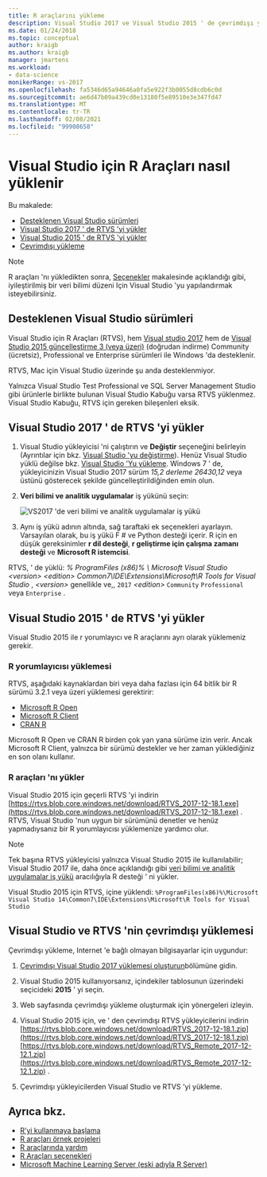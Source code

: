 ```yaml
---
title: R araçlarını yükleme
description: Visual Studio 2017 ve Visual Studio 2015 ' de çevrimdışı yüklemeler dahil olmak üzere R araçları 'nı yükleme.
ms.date: 01/24/2018
ms.topic: conceptual
author: kraigb
ms.author: kraigb
manager: jmartens
ms.workload:
- data-science
monikerRange: vs-2017
ms.openlocfilehash: fa5346d65a94646a0fa5e922f3b0055d8cdb6c0d
ms.sourcegitcommit: ae6d47b09a439cd0e13180f5e89510e3e347fd47
ms.translationtype: MT
ms.contentlocale: tr-TR
ms.lasthandoff: 02/08/2021
ms.locfileid: "99908658"
---
```

# <a name="how-to-install-r-tools-for-visual-studio"></a>Visual Studio için R Araçları nasıl yüklenir

Bu makalede:

- [Desteklenen Visual Studio sürümleri](#supported-versions-of-visual-studio)
- [Visual Studio 2017 ' de RTVS 'yi yükler](#install-rtvs-in-visual-studio-2017)
- [Visual Studio 2015 ' de RTVS 'yi yükler](#install-rtvs-in-visual-studio-2015)
- [Çevrimdışı yükleme](#offline-installation-of-visual-studio-and-rtvs)

> [!Note]
> R araçları 'nı yükledikten sonra, [Seçenekler](options-for-r-tools-in-visual-studio.md) makalesinde açıklandığı gibi, iyileştirilmiş bir veri bilimi düzeni Için Visual Studio 'yu yapılandırmak isteyebilirsiniz.

## <a name="supported-versions-of-visual-studio"></a>Desteklenen Visual Studio sürümleri

Visual Studio için R Araçları (RTVS), hem [Visual studio 2017](https://visualstudio.microsoft.com/vs/older-downloads/?utm_medium=microsoft&utm_source=docs.microsoft.com&utm_campaign=vs+2017+download) hem de [Visual Studio 2015 güncelleştirme 3 (veya üzeri)](http://htmlpreview.github.io/?https://github.com/lixzhang/R-MRO-MRS/blob/master/Introduction_to_MRO_and_MRS.html) (doğrudan indirme) Community (ücretsiz), Professional ve Enterprise sürümleri ile Windows 'da desteklenir.

RTVS, Mac için Visual Studio üzerinde şu anda desteklenmiyor.

Yalnızca Visual Studio Test Professional ve SQL Server Management Studio gibi ürünlerle birlikte bulunan Visual Studio Kabuğu varsa RTVS yüklenmez. Visual Studio Kabuğu, RTVS için gereken bileşenleri eksik.

## <a name="install-rtvs-in-visual-studio-2017"></a>Visual Studio 2017 ' de RTVS 'yi yükler

1. Visual Studio yükleyicisi 'ni çalıştırın ve **Değiştir** seçeneğini belirleyin (Ayrıntılar için bkz. [Visual Studio 'yu değiştirme](../install/modify-visual-studio.md)). Henüz Visual Studio yüklü değilse bkz. [Visual Studio 'Yu yükleme](../install/install-visual-studio.md). Windows 7 ' de, yükleyicinizin Visual Studio 2017 sürüm *15,2 derleme 26430,12* veya üstünü gösterecek şekilde güncelleştirildiğinden emin olun.

1. **Veri bilimi ve analitik uygulamalar** iş yükünü seçin:

    ![VS2017 'de veri bilimi ve analitik uygulamalar iş yükü](media/installation-data-science-workload.png)

1. Aynı iş yükü adının altında, sağ taraftaki ek seçenekleri ayarlayın. Varsayılan olarak, bu iş yükü F # ve Python desteği içerir. R için en düşük gereksinimler **r dil desteği**, **r geliştirme için çalışma zamanı desteği** ve **Microsoft R istemcisi**.

RTVS, ' de yüklü: *% ProgramFiles (x86)% \ Microsoft Visual Studio \<version> \<edition> Common7\IDE\Extensions\Microsoft\R Tools for Visual Studio* , *\<version>* genellikle ve,, `2017` *\<edition>* `Community` `Professional` veya `Enterprise` .

## <a name="install-rtvs-in-visual-studio-2015"></a>Visual Studio 2015 ' de RTVS 'yi yükler

Visual Studio 2015 ile r yorumlayıcı ve R araçlarını ayrı olarak yüklemeniz gerekir.

### <a name="install-an-r-interpreter"></a>R yorumlayıcısı yüklemesi

RTVS, aşağıdaki kaynaklardan biri veya daha fazlası için 64 bitlik bir R sürümü 3.2.1 veya üzeri yüklemesi gerektirir:

- [Microsoft R Open](https://mran.microsoft.com/download/)
- [Microsoft R Client](/machine-learning-server/r-client/what-is-microsoft-r-client)
- [CRAN R](https://cran.r-project.org/bin/windows/base/)

Microsoft R Open ve CRAN R birden çok yan yana sürüme izin verir. Ancak Microsoft R Client, yalnızca bir sürümü destekler ve her zaman yüklediğiniz en son olanı kullanır.

### <a name="install-the-r-tools"></a>R araçları 'nı yükler

Visual Studio 2015 için geçerli RTVS 'yi indirin [https://rtvs.blob.core.windows.net/download/RTVS_2017-12-18.1.exe](https://rtvs.blob.core.windows.net/download/RTVS_2017-12-18.1.exe) . RTVS, Visual Studio 'nun uygun bir sürümünü denetler ve henüz yapmadıysanız bir R yorumlayıcısı yüklemenize yardımcı olur.

> [!Note]
> Tek başına RTVS yükleyicisi yalnızca Visual Studio 2015 ile kullanılabilir; Visual Studio 2017 ile, daha önce açıklandığı gibi [veri bilimi ve analitik uygulamalar iş yükü](#install-rtvs-in-visual-studio-2017) aracılığıyla R desteği ' ni yükler.

Visual Studio 2015 için RTVS, içine yüklendi: `%ProgramFiles(x86)%\Microsoft Visual Studio 14\Common7\IDE\Extensions\Microsoft\R Tools for Visual Studio`

## <a name="offline-installation-of-visual-studio-and-rtvs"></a>Visual Studio ve RTVS 'nin çevrimdışı yüklemesi

Çevrimdışı yükleme, Internet 'e bağlı olmayan bilgisayarlar için uygundur:

1. [Çevrimdışı Visual Studio 2017 yüklemesi oluşturun](../install/create-an-offline-installation-of-visual-studio.md)bölümüne gidin.

1. Visual Studio 2015 kullanıyorsanız, içindekiler tablosunun üzerindeki seçicideki **2015** ' yi seçin.

1. Web sayfasında çevrimdışı yükleme oluşturmak için yönergeleri izleyin.

1. Visual Studio 2015 için, ve ' den çevrimdışı RTVS yükleyicilerini indirin [https://rtvs.blob.core.windows.net/download/RTVS_2017-12-18.1.zip](https://rtvs.blob.core.windows.net/download/RTVS_2017-12-18.1.zip) [https://rtvs.blob.core.windows.net/download/RTVS_Remote_2017-12-12.1.zip](https://rtvs.blob.core.windows.net/download/RTVS_Remote_2017-12-12.1.zip) .

1. Çevrimdışı yükleyicilerden Visual Studio ve RTVS 'yi yükleme.

## <a name="see-also"></a>Ayrıca bkz.

- [R’yi kullanmaya başlama](getting-started-with-r.md)
- [R araçları örnek projeleri](getting-started-samples.md)
- [R araçlarında yardım](getting-started-help.md)
- [R Araçları seçenekleri](options-for-r-tools-in-visual-studio.md)
- [Microsoft Machine Learning Server (eski adıyla R Server)](/machine-learning-server/)
